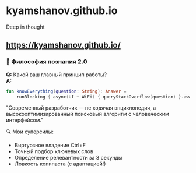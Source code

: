 # kyamshanov.github.io
Deep in thought

## https://kyamshanov.github.io/


### 🧠 Философия познания 2.0

**Q:** Какой ваш главный принцип работы?  
**A:**

```kotlin
fun knowEverything(question: String): Answer =  
    runBlocking { async(UI + WiFi) { queryStackOverflow(question) }.await() }
```
"Современный разработчик — не ходячая энциклопедия,
а высокооптимизированный поисковый алгоритм с человеческим интерфейсом."

🔍 Мои суперсилы:
* Виртуозное владение Ctrl+F
* Точный подбор ключевых слов
* Определение релевантности за 3 секунды
* Ловкость копипаста (с адаптацией!)
